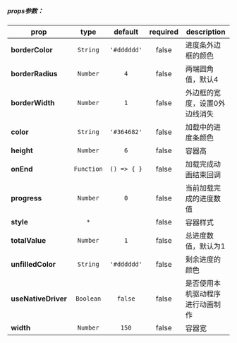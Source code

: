 

##### props参数：

prop | type | default | required | description
---- | :----: | :-------: | :--------: | -----------
**borderColor** | `String` | `'#dddddd'` | false | 进度条外边框的颜色
**borderRadius** | `Number` | `4` | false | 两端圆角值，默认4
**borderWidth** | `Number` | `1` | false | 外边框的宽度，设置0外边线消失
**color** | `String` | `'#364682'` | false | 加载中的进度条颜色
**height** | `Number` | `6` | false | 容器高
**onEnd** | `Function` | `() => { }` | false | 加载完成动画结束回调
**progress** | `Number` | `0` | false | 当前加载完成的进度数值
**style** | `*` |  | false | 容器样式
**totalValue** | `Number` | `1` | false | 总进度数值，默认为1
**unfilledColor** | `String` | `'#dddddd'` | false | 剩余进度的颜色
**useNativeDriver** | `Boolean` | `false` | false | 是否使用本机驱动程序进行动画制作
**width** | `Number` | `150` | false | 容器宽



